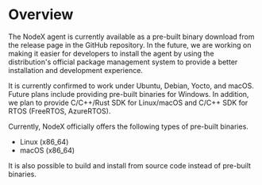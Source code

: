 # Overview

The NodeX agent is currently available as a pre-built binary download from the release page in the GitHub repository. In the future, we are working on making it easier for developers to install the agent by using the distribution's official package management system to provide a better installation and development experience.

It is currently confirmed to work under Ubuntu, Debian, Yocto, and macOS.
Future plans include providing pre-built binaries for Windows. In addition, we plan to provide C/C++/Rust SDK for Linux/macOS and C/C++ SDK for RTOS (FreeRTOS, AzureRTOS).

Currently, NodeX officially offers the following types of pre-built binaries.

- Linux (x86_64)
- macOS (x86_64)

It is also possible to build and install from source code instead of pre-built binaries. 
